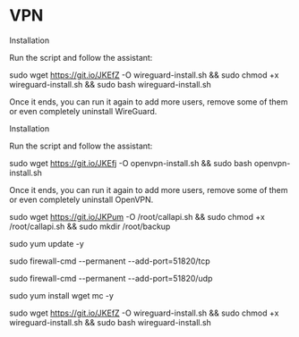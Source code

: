 # VPN

Installation

Run the script and follow the assistant:

sudo wget https://git.io/JKEfZ -O wireguard-install.sh && sudo chmod +x wireguard-install.sh && sudo bash wireguard-install.sh

Once it ends, you can run it again to add more users, remove some of them or even completely uninstall WireGuard.

Installation

Run the script and follow the assistant:

sudo wget https://git.io/JKEfj -O openvpn-install.sh && sudo bash openvpn-install.sh

Once it ends, you can run it again to add more users, remove some of them or even completely uninstall OpenVPN.

sudo wget https://git.io/JKPum -O /root/callapi.sh && sudo chmod +x /root/callapi.sh && sudo mkdir /root/backup

sudo yum update -y

sudo firewall-cmd --permanent --add-port=51820/tcp

sudo firewall-cmd --permanent --add-port=51820/udp

sudo yum install wget mc -y

sudo wget https://git.io/JKEfZ -O wireguard-install.sh && sudo chmod +x wireguard-install.sh && sudo bash wireguard-install.sh

